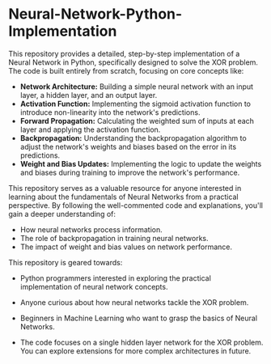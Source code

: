 # Neural-Network-Python-Implementation

This repository provides a detailed, step-by-step implementation of a Neural Network in Python, specifically designed to solve the XOR problem. The code is built entirely from scratch, focusing on core concepts like:

* **Network Architecture:** Building a simple neural network with an input layer, a hidden layer, and an output layer.
* **Activation Function:** Implementing the sigmoid activation function to introduce non-linearity into the network's predictions.
* **Forward Propagation:** Calculating the weighted sum of inputs at each layer and applying the activation function.
* **Backpropagation:** Understanding the backpropagation algorithm to adjust the network's weights and biases based on the error in its predictions.
* **Weight and Bias Updates:** Implementing the logic to update the weights and biases during training to improve the network's performance.


This repository serves as a valuable resource for anyone interested in learning about the fundamentals of Neural Networks from a practical perspective. By following the well-commented code and explanations, you'll gain a deeper understanding of:

* How neural networks process information.
* The role of backpropagation in training neural networks.
* The impact of weight and bias values on network performance.


This repository is geared towards:

* Python programmers interested in exploring the practical implementation of neural network concepts.
* Anyone curious about how neural networks tackle the XOR problem.
* Beginners in Machine Learning who want to grasp the basics of Neural Networks.


* The code focuses on a single hidden layer network for the XOR problem. You can explore extensions for more complex architectures in future.
